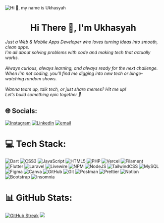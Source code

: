 <img src="https://user-images.githubusercontent.com/10498744/210012254-234538ff-d198-48aa-8964-37e6fd45d227.gif" alt="Hi 👋, my name is Ukhasyah"/>
<!-- ![Hi 👋, my name is Ukhasyah ](https://user-images.githubusercontent.com/10498744/210012254-234538ff-d198-48aa-8964-37e6fd45d227.gif width="600") -->

<div id="toc">
  <ul align="center" style="list-style: none">
    <summary>
      <h1>
        Hi There 👋, I'm Ukhasyah 
      </h1>
    </summary>
  </ul>
</div>

<h6>Just a Web & Mobile Apps Developer who loves turning ideas into smooth, clean apps.  <br>I’m all about solving problems with code and making tech that actually works.<br><br>Always curious, always learning, and always ready for the next challenge.  <br>When I’m not coding, you’ll find me digging into new tech or binge-watching random shows.<br><br>Wanna team up, talk tech, or just share memes? Hit me up!  <br>Let’s build something epic together 🚀</h6>

## 🌐 Socials:
[![Instagram](https://img.shields.io/badge/Instagram-%23E4405F.svg?logo=Instagram&logoColor=white)](https://instagram.com/ukasyaaah) [![LinkedIn](https://img.shields.io/badge/LinkedIn-%230077B5.svg?logo=linkedin&logoColor=white)](https://linkedin.com/in/ukasyaaah) [![email](https://img.shields.io/badge/Email-D14836?logo=gmail&logoColor=white)](mailto:ukasyaaah@gmail.com) 

# 💻 Tech Stack:
![Dart](https://img.shields.io/badge/dart-%230175C2.svg?style=for-the-badge&logo=dart&logoColor=white) ![CSS3](https://img.shields.io/badge/css3-%231572B6.svg?style=for-the-badge&logo=css3&logoColor=white) ![JavaScript](https://img.shields.io/badge/javascript-%23323330.svg?style=for-the-badge&logo=javascript&logoColor=%23F7DF1E) ![HTML5](https://img.shields.io/badge/html5-%23E34F26.svg?style=for-the-badge&logo=html5&logoColor=white) ![PHP](https://img.shields.io/badge/php-%23777BB4.svg?style=for-the-badge&logo=php&logoColor=white) ![Vercel](https://img.shields.io/badge/vercel-%23000000.svg?style=for-the-badge&logo=vercel&logoColor=white) ![Filament](https://img.shields.io/badge/Filament-FFAA00?style=for-the-badge&logoColor=%23000000) ![Flutter](https://img.shields.io/badge/Flutter-%2302569B.svg?style=for-the-badge&logo=Flutter&logoColor=white) ![Laravel](https://img.shields.io/badge/laravel-%23FF2D20.svg?style=for-the-badge&logo=laravel&logoColor=white) ![Livewire](https://img.shields.io/badge/livewire-%234e56a6.svg?style=for-the-badge&logo=livewire&logoColor=white) ![NPM](https://img.shields.io/badge/NPM-%23CB3837.svg?style=for-the-badge&logo=npm&logoColor=white) ![NodeJS](https://img.shields.io/badge/node.js-6DA55F?style=for-the-badge&logo=node.js&logoColor=white) ![TailwindCSS](https://img.shields.io/badge/tailwindcss-%2338B2AC.svg?style=for-the-badge&logo=tailwind-css&logoColor=white) ![MySQL](https://img.shields.io/badge/mysql-4479A1.svg?style=for-the-badge&logo=mysql&logoColor=white) ![Figma](https://img.shields.io/badge/figma-%23F24E1E.svg?style=for-the-badge&logo=figma&logoColor=white) ![Canva](https://img.shields.io/badge/Canva-%2300C4CC.svg?style=for-the-badge&logo=Canva&logoColor=white) ![GitHub](https://img.shields.io/badge/github-%23121011.svg?style=for-the-badge&logo=github&logoColor=white) ![Git](https://img.shields.io/badge/git-%23F05033.svg?style=for-the-badge&logo=git&logoColor=white) ![Postman](https://img.shields.io/badge/Postman-FF6C37?style=for-the-badge&logo=postman&logoColor=white) ![Prettier](https://img.shields.io/badge/prettier-%23F7B93E.svg?style=for-the-badge&logo=prettier&logoColor=black) ![Notion](https://img.shields.io/badge/Notion-%23000000.svg?style=for-the-badge&logo=notion&logoColor=white) ![Bootstrap](https://img.shields.io/badge/bootstrap-%238511FA.svg?style=for-the-badge&logo=bootstrap&logoColor=white) ![Insomnia](https://img.shields.io/badge/Insomnia-black?style=for-the-badge&logo=insomnia&logoColor=5849BE)
# 📊 GitHub Stats:
<!--- [![GitHub Streak](https://streak-stats.demolab.com?user=ukasyaaah&theme=youtube-dark&locale=jv)](https://git.io/streak-stats) --->
[![GitHub Streak](https://streak-stats.demolab.com?user=ukasyaaah&theme=highcontrast&locale=jv)](https://git.io/streak-stats)
![](https://github-readme-stats.vercel.app/api/top-langs/?username=ukasyaaah&theme=dark&hide_border=false&include_all_commits=true&count_private=true&layout=compact)

